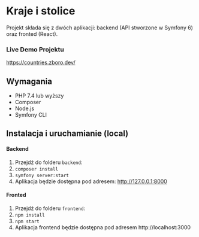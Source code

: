 # Kraje i stolice

Projekt składa się z dwóch aplikacji: backend (API stworzone w Symfony 6) oraz fronted (React).

### Live Demo Projektu
https://countries.zboro.dev/



## Wymagania

- PHP 7.4 lub wyższy
- Composer
- Node.js
- Symfony CLI

## Instalacja i uruchamianie (local)

#### Backend

1. Przejdź do folderu `backend`:
2. ```composer install```
3. ```symfony server:start```
4. Aplikacja będzie dostępna pod adresem: http://127.0.0.1:8000

#### Fronted

1. Przejdź do folderu `frontend`:
2. ```npm install```
3. ```npm start```
4. Aplikacja frontend będzie dostępna pod adresem http://localhost:3000

